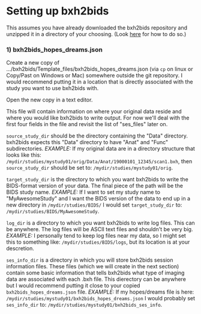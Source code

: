 # Setting up bxh2bids

This assumes you have already downloaded the bxh2bids repository and unzipped it in a directory of your choosing. (Look [here](https://github.com/jlgraner/bxh2bids/blob/Documentation_1/Documentation/01_General_Flow.md) for how to do so.)

### 1) bxh2bids_hopes_dreams.json
Create a new copy of .../bxh2bids/Template_files/bxh2bids_hopes_dreams.json (via `cp` on linux or Copy/Past on Windows or Mac) somewhere outside the git repository. I would recommend putting it in a location that is directly associated with the study you want to use bxh2bids with.

Open the new copy in a text editor.

This file will contain information on where your original data reside and where you would like bxh2bids to write output.
For now we'll deal with the first four fields in the file and revisit the list of "ses_files" later on.

`source_study_dir` should be the directory containing the "Data" directory. bxh2bids expects this "Data" directory to have "Anat" and "Func" subdirectories. *EXAMPLE:* If my original data are in a directory structure that looks like this: `/mydir/studies/mystudy01/orig/Data/Anat/19000101_12345/scan1.bxh`, then `source_study_dir` should be set to: `/mydir/studies/mystudy01/orig`.

`target_study_dir` is the directory to which you want bxh2bids to write the BIDS-format version of your data. The final piece of the path will be the BIDS study name. *EXAMPLE:* If I want to set my study name to "MyAwesomeStudy" and I want the BIDS version of the data to end up in a new directory in `/mydir/studies/BIDS/` I would set `target_study_dir` to: `/mydir/studies/BIDS/MyAwesomeStudy`.

`log_dir` is a directory to which you want bxh2bids to write log files. This can be anywhere. The log files will be ASCII text files and shouldn't be very big. *EXAMPLE:* I personally tend to keep log files near my data, so I might set this to something like: `/mydir/studies/BIDS/logs`, but its location is at your descretion.

`ses_info_dir` is a directory in which you will store bxh2bids session information files. These files (which we will create in the next section) contain some basic information that tells bxh2bids what type of imaging data are associated with each .bxh file. This dierectory can be anywhere but I would recommend putting it close to your copied `bxh2bids_hopes_dreams.json` file. *EXAMPLE:* If my hopes/dreams file is here: `/mydir/studies/mystudy01/bxh2bids_hopes_dreams.json` I would probably set `ses_info_dir` to: `/mydir/studies/mystudy01/bxh2bids_ses_info`.
